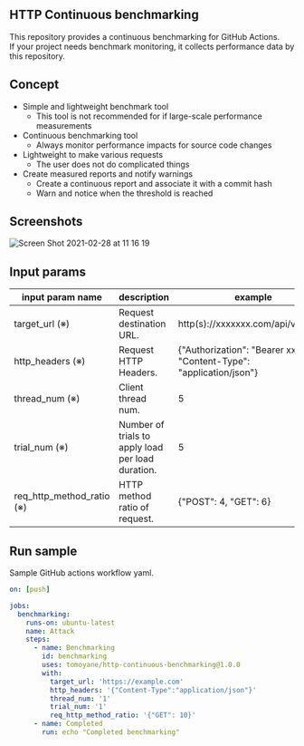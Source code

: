 ## HTTP Continuous benchmarking

This repository provides a continuous benchmarking for GitHub Actions.  
If your project needs benchmark monitoring, it collects performance data by this repository.

## Concept
* Simple and lightweight benchmark tool
  * This tool is not recommended for if large-scale performance measurements
* Continuous benchmarking tool
  * Always monitor performance impacts for source code changes
* Lightweight to make various requests
  * The user does not do complicated things
* Create measured reports and notify warnings
  * Create a continuous report and associate it with a commit hash
  * Warn and notice when the threshold is reached
    
## Screenshots
![Screen Shot 2021-02-28 at 11 16 19](https://user-images.githubusercontent.com/9509132/109417530-656e0180-7a07-11eb-922a-e6915d194eb8.png)

## Input params
|input param name|description|example|
|---|---|---|
|target_url (※)|Request destination URL.|http(s)://xxxxxxx.com/api/v1/users|
|http_headers (※)|Request HTTP Headers.|{"Authorization": "Bearer xxx", "Content-Type": "application/json"}|
|thread_num (※)|Client thread num.|5|
|trial_num (※)|Number of trials to apply load per load duration.|5|
|req_http_method_ratio (※)|HTTP method ratio of request.|{"POST": 4, "GET": 6}|

## Run sample
Sample GitHub actions workflow yaml.
```yaml
on: [push]

jobs:
  benchmarking:
    runs-on: ubuntu-latest
    name: Attack
    steps:
      - name: Benchmarking
        id: benchmarking
        uses: tomoyane/http-continuous-benchmarking@1.0.0
        with:
          target_url: 'https://example.com'
          http_headers: '{"Content-Type":"application/json"}'
          thread_num: '1'
          trial_num: '1'
          req_http_method_ratio: '{"GET": 10}'
      - name: Completed
        run: echo "Completed benchmarking"
```
